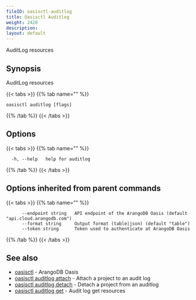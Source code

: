 ```yaml
---
fileID: oasisctl-auditlog
title: Oasisctl Auditlog
weight: 2420
description: 
layout: default
---
```

AuditLog resources

## Synopsis

AuditLog resources

{{< tabs >}}
{{% tab name="" %}}
```
oasisctl auditlog [flags]
```
{{% /tab %}}
{{< /tabs >}}

## Options

{{< tabs >}}
{{% tab name="" %}}
```
  -h, --help   help for auditlog
```
{{% /tab %}}
{{< /tabs >}}

## Options inherited from parent commands

{{< tabs >}}
{{% tab name="" %}}
```
      --endpoint string   API endpoint of the ArangoDB Oasis (default "api.cloud.arangodb.com")
      --format string     Output format (table|json) (default "table")
      --token string      Token used to authenticate at ArangoDB Oasis
```
{{% /tab %}}
{{< /tabs >}}

## See also

* [oasisctl](../oasisctl-options)	 - ArangoDB Oasis
* [oasisctl auditlog attach](oasisctl-auditlog-attach)	 - Attach a project to an audit log
* [oasisctl auditlog detach](oasisctl-auditlog-detach)	 - Detach a project from an auditlog
* [oasisctl auditlog get](oasisctl-auditlog-get)	 - Audit log get resources

